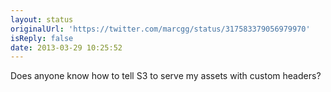 ```yaml
---
layout: status
originalUrl: 'https://twitter.com/marcgg/status/317583379056979970'
isReply: false
date: 2013-03-29 10:25:52
---
```


Does anyone know how to tell S3 to serve my assets with custom headers?
